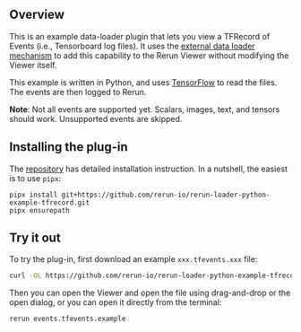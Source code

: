<!--[metadata]
title = "TFRecord loader"
source = "https://github.com/rerun-io/rerun-loader-python-example-tfrecord"
tags = ["2D", "Tensor", "Loader", "Time series"]
thumbnail = "https://static.rerun.io/tfrecord_loader/26da14f065a3d12322890d2842c988031113bd7b/480w.png"
thumbnail_dimensions = [480, 480]
-->

<picture>
  <img src="https://static.rerun.io/tfrecord_loader/98e2cbc73e61682f3932ed591f3b34bd512c1064/full.png" alt="">
  <source media="(max-width: 480px)" srcset="https://static.rerun.io/tfrecord_loader/98e2cbc73e61682f3932ed591f3b34bd512c1064/480w.png">
  <source media="(max-width: 768px)" srcset="https://static.rerun.io/tfrecord_loader/98e2cbc73e61682f3932ed591f3b34bd512c1064/768w.png">
  <source media="(max-width: 1024px)" srcset="https://static.rerun.io/tfrecord_loader/98e2cbc73e61682f3932ed591f3b34bd512c1064/1024w.png">
  <source media="(max-width: 1200px)" srcset="https://static.rerun.io/tfrecord_loader/98e2cbc73e61682f3932ed591f3b34bd512c1064/1200w.png">
</picture>


## Overview

This is an example data-loader plugin that lets you view a TFRecord of Events (i.e., Tensorboard log files). It uses the [external data loader mechanism](https://www.rerun.io/docs/reference/data-loaders/overview#external-dataloaders) to add this capability to the Rerun Viewer without modifying the Viewer itself.

This example is written in Python, and uses [TensorFlow](https://www.tensorflow.org/) to read the files. The events are then logged to Rerun.

**Note**: Not all events are supported yet. Scalars, images, text, and tensors should work. Unsupported events are skipped.


## Installing the plug-in

The [repository](https://github.com/rerun-io/rerun-loader-python-example-tfrecord) has detailed installation instruction. In a nutshell, the easiest is to use `pipx`:

```
pipx install git+https://github.com/rerun-io/rerun-loader-python-example-tfrecord.git
pipx ensurepath
```


## Try it out

To try the plug-in, first download an example `xxx.tfevents.xxx` file:

```bash
curl -OL https://github.com/rerun-io/rerun-loader-python-example-tfrecord/raw/main/events.tfevents.example
```

Then you can open the Viewer and open the file using drag-and-drop or the open dialog, or you can open it directly from the terminal:

```bash
rerun events.tfevents.example
```
